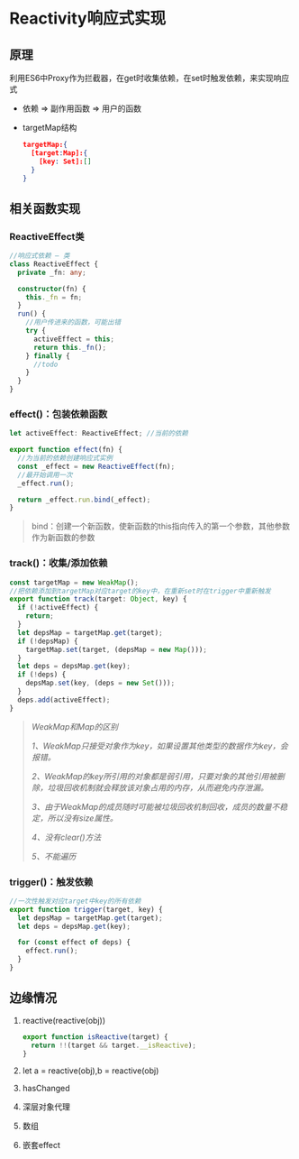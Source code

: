 # Reactivity响应式实现

## 	原理

​		利用ES6中Proxy作为拦截器，在get时收集依赖，在set时触发依赖，来实现响应式

- 依赖 => 副作用函数 => 用户的函数

- targetMap结构

  ```json
  targetMap:{
    [target:Map]:{
      [key: Set]:[]
    }
  }
  ```

  

##    相关函数实现

### 		ReactiveEffect类

```typescript
//响应式依赖 — 类
class ReactiveEffect {
  private _fn: any;

  constructor(fn) {
    this._fn = fn;
  }
  run() {
    //用户传进来的函数，可能出错
    try {
      activeEffect = this;
      return this._fn();
    } finally {
      //todo
    }
  }
}
```

### 		effect()：包装依赖函数

```typescript
let activeEffect: ReactiveEffect; //当前的依赖

export function effect(fn) {
  //为当前的依赖创建响应式实例
  const _effect = new ReactiveEffect(fn);
  //最开始调用一次
  _effect.run();

  return _effect.run.bind(_effect);
}
```

> bind：创建一个新函数，使新函数的this指向传入的第一个参数，其他参数作为新函数的参数

### 		track()：收集/添加依赖

```typescript
const targetMap = new WeakMap();
//把依赖添加到targetMap对应target的key中，在重新set时在trigger中重新触发
export function track(target: Object, key) {
  if (!activeEffect) {
    return;
  }
  let depsMap = targetMap.get(target);
  if (!depsMap) {
    targetMap.set(target, (depsMap = new Map()));
  }
  let deps = depsMap.get(key);
  if (!deps) {
    depsMap.set(key, (deps = new Set()));
  }
  deps.add(activeEffect);
}
```

> *WeakMap和Map的区别*
>
> *1、WeakMap只接受对象作为key，如果设置其他类型的数据作为key，会报错。*
>
> *2、WeakMap的key所引用的对象都是弱引用，只要对象的其他引用被删除，垃圾回收机制就会释放该对象占用的内存，从而避免内存泄漏。*
>
> *3、由于WeakMap的成员随时可能被垃圾回收机制回收，成员的数量不稳定，所以没有size属性。*
>
> *4、没有clear()方法*
>
> *5、不能遍历*

### 		trigger()：触发依赖

```typescript
//一次性触发对应target中key的所有依赖
export function trigger(target, key) {
  let depsMap = targetMap.get(target);
  let deps = depsMap.get(key);

  for (const effect of deps) {
    effect.run();
  }
}
```

## 边缘情况

1. reactive(reactive(obj))

   ```typescript
   export function isReactive(target) {
     return !!(target && target.__isReactive);
   }
   ```

2. let a = reactive(obj),b = reactive(obj)

3.  hasChanged

4. 深层对象代理

5. 数组

6. 嵌套effect
